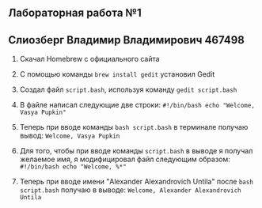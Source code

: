 ## Лабораторная работа №1
## Слиозберг Владимир Владимирович 467498

1. Скачал Homebrew с официального сайта

2. С помощью команды `brew install gedit` установил Gedit

3. Создал файл `script.bash`, используя команду `gedit script.bash`

6. В файле написал следующие две строки:
`#!/bin/bash
echo "Welcome, Vasya Pupkin"`

7. Теперь при вводе команды `bash script.bash` в терминале получаю вывод:
`Welcome, Vasya Pupkin`

8. Для того, чтобы при вводе команды `script.bash` в выводе я получал желаемое имя, я модифицировал файл следующим образом:
`#!/bin/bash
echo "Welcome, %*"`

9. Теперь при вводе имени "Alexander Alexandrovich Untila" после `bash script.bash` получаю в выводе:
`Welcome, Alexander Alexandrovich Untila`
